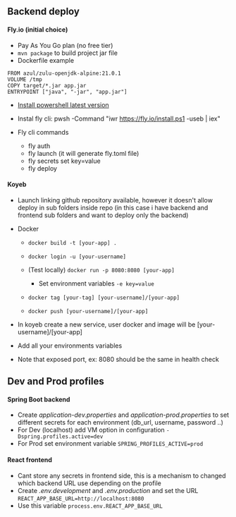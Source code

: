 
## Backend deploy

#### Fly.io (initial choice)

* Pay As You Go plan (no free tier)
* `mvn package` to build project jar file
* Dockerfile example

```
FROM azul/zulu-openjdk-alpine:21.0.1
VOLUME /tmp
COPY target/*.jar app.jar
ENTRYPOINT ["java", "-jar", "app.jar"]
```

* [Install powershell latest version](https://learn.microsoft.com/en-us/powershell/scripting/install/installing-powershell-on-windows?view=powershell-7.4)
* Instal fly cli: pwsh -Command "iwr https://fly.io/install.ps1 -useb | iex"
* Fly cli commands

    * fly auth
    * fly launch (it will generate fly.toml file)
    * fly secrets set key=value
    * fly deploy

#### Koyeb

* Launch linking github repository available, however it doesn't allow deploy in sub folders inside repo (in this case i have backend and frontend sub folders and want to deploy only the backend)
* Docker 

    * `docker build -t [your-app] .`
    * `docker login -u [your-username]`
    * (Test locally) `docker run -p 8080:8080 [your-app]`

        * Set environment variables `-e key=value`
    
    * `docker tag [your-tag] [your-username]/[your-app]`
    * `docker push [your-username]/[your-app]`

* In koyeb create a new service, user docker and image will be [your-username]/[your-app]
* Add all your environments variables 
* Note that exposed port, ex: 8080 should be the same in health check


## Dev and Prod profiles

#### Spring Boot backend

* Create *application-dev.properties* and *application-prod.properties* to set different secrets for each environment (db_url, username, password ..)
* For Dev (localhost) add VM option in configuration `-Dspring.profiles.active=dev`
* For Prod set environment variable `SPRING_PROFILES_ACTIVE=prod`

#### React frontend

* Cant store any secrets in frontend side, this is a mechanism to changed which backend URL use depending on the profile
* Create *.env.development* and *.env.production* and set the URL `REACT_APP_BASE_URL=http://localhost:8080`
* Use this variable `process.env.REACT_APP_BASE_URL`